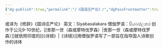 ```yaml
---
{"dg-publish":true,"permalink":"/《国语庄严论》/","dgPassFrontmatter":true}
---
```


或译为《修辞》《国诗庄严论》
英文：Siyabasalakara 
僧伽罗语：සියබස්ලකර
创作于公元9-10世纪，[[舍那一世（森或摩特伐罗森）\|舍那一世（森或摩特伐罗森）]]就依照印度的[[《诗镜》\|《诗镜》]]用僧伽罗语写了一部旨在指导国人诗歌创作的诗体